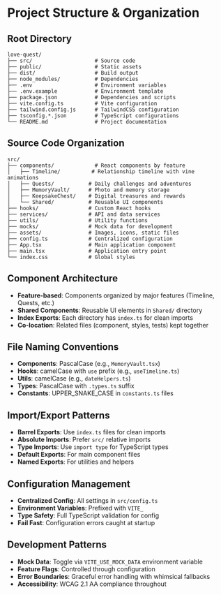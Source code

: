 # Project Structure & Organization

## Root Directory
```
love-quest/
├── src/                    # Source code
├── public/                 # Static assets
├── dist/                   # Build output
├── node_modules/           # Dependencies
├── .env                    # Environment variables
├── .env.example            # Environment template
├── package.json            # Dependencies and scripts
├── vite.config.ts          # Vite configuration
├── tailwind.config.js      # TailwindCSS configuration
├── tsconfig.*.json         # TypeScript configurations
└── README.md               # Project documentation
```

## Source Code Organization
```
src/
├── components/             # React components by feature
│   ├── Timeline/          # Relationship timeline with vine animations
│   ├── Quests/           # Daily challenges and adventures
│   ├── MemoryVault/      # Photo and memory storage
│   ├── KeepsakeChest/    # Digital treasures and rewards
│   └── Shared/           # Reusable UI components
├── hooks/                # Custom React hooks
├── services/             # API and data services
├── utils/                # Utility functions
├── mocks/                # Mock data for development
├── assets/               # Images, icons, static files
├── config.ts             # Centralized configuration
├── App.tsx               # Main application component
├── main.tsx              # Application entry point
└── index.css             # Global styles
```

## Component Architecture
- **Feature-based**: Components organized by major features (Timeline, Quests, etc.)
- **Shared Components**: Reusable UI elements in `Shared/` directory
- **Index Exports**: Each directory has `index.ts` for clean imports
- **Co-location**: Related files (component, styles, tests) kept together

## File Naming Conventions
- **Components**: PascalCase (e.g., `MemoryVault.tsx`)
- **Hooks**: camelCase with `use` prefix (e.g., `useTimeline.ts`)
- **Utils**: camelCase (e.g., `dateHelpers.ts`)
- **Types**: PascalCase with `.types.ts` suffix
- **Constants**: UPPER_SNAKE_CASE in `constants.ts` files

## Import/Export Patterns
- **Barrel Exports**: Use `index.ts` files for clean imports
- **Absolute Imports**: Prefer `src/` relative imports
- **Type Imports**: Use `import type` for TypeScript types
- **Default Exports**: For main component files
- **Named Exports**: For utilities and helpers

## Configuration Management
- **Centralized Config**: All settings in `src/config.ts`
- **Environment Variables**: Prefixed with `VITE_`
- **Type Safety**: Full TypeScript validation for config
- **Fail Fast**: Configuration errors caught at startup

## Development Patterns
- **Mock Data**: Toggle via `VITE_USE_MOCK_DATA` environment variable
- **Feature Flags**: Controlled through configuration
- **Error Boundaries**: Graceful error handling with whimsical fallbacks
- **Accessibility**: WCAG 2.1 AA compliance throughout